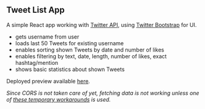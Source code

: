 ## Tweet List App

A simple React app working with [Twitter API](https://developer.twitter.com/en/docs), using [Twitter Bootstrap](https://getbootstrap.com/docs/3.3/) for UI.
- gets username from user
- loads last 50 Tweets for existing username
- enables sorting shown Tweets by date and number of likes
- enables filtering by text, date, length, number of likes, exact hashtag/mention
- shows basic statistics about shown Tweets

Deployed preview available [here](https://tweet-list2.firebaseapp.com/).

*Since CORS is not taken care of yet, fetching data is not working unless one of [these temporary workarounds](https://stackoverflow.com/questions/3102819/disable-same-origin-policy-in-chrome) is used.*


